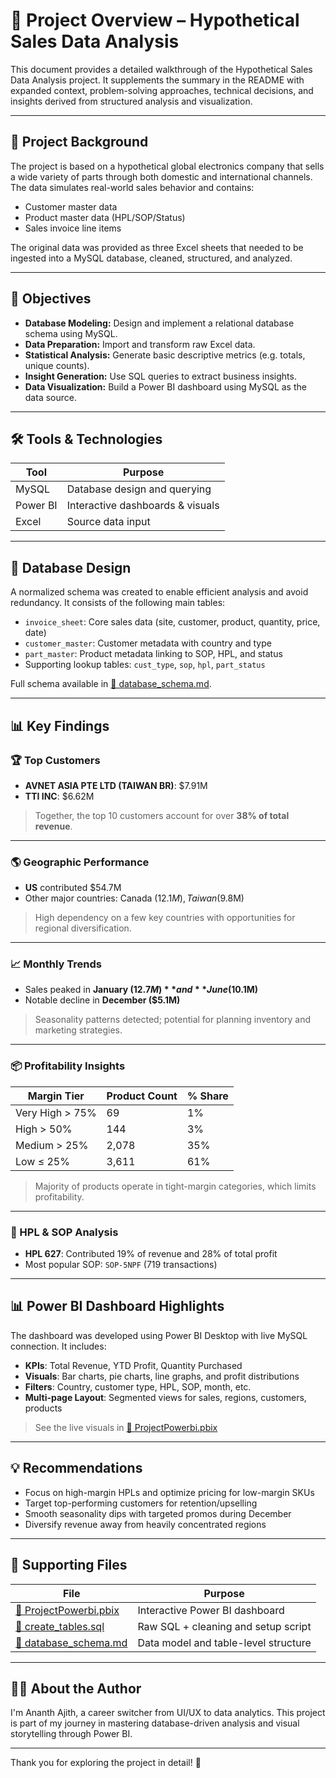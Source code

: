 # 📄 Project Overview – Hypothetical Sales Data Analysis

This document provides a detailed walkthrough of the Hypothetical Sales Data Analysis project. It supplements the summary in the README with expanded context, problem-solving approaches, technical decisions, and insights derived from structured analysis and visualization.

---

## 🧠 Project Background

The project is based on a hypothetical global electronics company that sells a wide variety of parts through both domestic and international channels. The data simulates real-world sales behavior and contains:

- Customer master data  
- Product master data (HPL/SOP/Status)  
- Sales invoice line items  

The original data was provided as three Excel sheets that needed to be ingested into a MySQL database, cleaned, structured, and analyzed.

---

## 🎯 Objectives

- **Database Modeling:** Design and implement a relational database schema using MySQL.  
- **Data Preparation:** Import and transform raw Excel data.  
- **Statistical Analysis:** Generate basic descriptive metrics (e.g. totals, unique counts).  
- **Insight Generation:** Use SQL queries to extract business insights.  
- **Data Visualization:** Build a Power BI dashboard using MySQL as the data source.  

---

## 🛠️ Tools & Technologies

| Tool     | Purpose                          |
|----------|----------------------------------|
| MySQL    | Database design and querying     |
| Power BI | Interactive dashboards & visuals |
| Excel    | Source data input                |

---

## 🧱 Database Design

A normalized schema was created to enable efficient analysis and avoid redundancy. It consists of the following main tables:

- `invoice_sheet`: Core sales data (site, customer, product, quantity, price, date)  
- `customer_master`: Customer metadata with country and type  
- `part_master`: Product metadata linking to SOP, HPL, and status  
- Supporting lookup tables: `cust_type`, `sop`, `hpl`, `part_status`  

Full schema available in [📘 database_schema.md](./docs/database_schema.md).

---

## 📊 Key Findings

### 🏆 Top Customers

- **AVNET ASIA PTE LTD (TAIWAN BR)**: $7.91M  
- **TTI INC**: $6.62M  

> Together, the top 10 customers account for over **38% of total revenue**.

---

### 🌎 Geographic Performance

- **US** contributed $54.7M  
- Other major countries: Canada ($12.1M), Taiwan ($9.8M)  

> High dependency on a few key countries with opportunities for regional diversification.

---

### 📈 Monthly Trends

- Sales peaked in **January ($12.7M)** and **June ($10.1M)**  
- Notable decline in **December ($5.1M)**  

> Seasonality patterns detected; potential for planning inventory and marketing strategies.

---

### 📦 Profitability Insights

| Margin Tier     | Product Count | % Share |
|-----------------|----------------|---------|
| Very High > 75% | 69             | 1%      |
| High > 50%      | 144            | 3%      |
| Medium > 25%    | 2,078          | 35%     |
| Low ≤ 25%       | 3,611          | 61%     |

> Majority of products operate in tight-margin categories, which limits profitability.

---

### 🔢 HPL & SOP Analysis

- **HPL 627**: Contributed 19% of revenue and 28% of total profit  
- Most popular SOP: `SOP-5NPF` (719 transactions)

---

## 📊 Power BI Dashboard Highlights

The dashboard was developed using Power BI Desktop with live MySQL connection. It includes:

- **KPIs**: Total Revenue, YTD Profit, Quantity Purchased  
- **Visuals**: Bar charts, pie charts, line graphs, and profit distributions  
- **Filters**: Country, customer type, HPL, SOP, month, etc.  
- **Multi-page Layout**: Segmented views for sales, regions, customers, products  

> See the live visuals in [📂 ProjectPowerbi.pbix](./ProjectPowerbi.pbix)

---

## 💡 Recommendations

- Focus on high-margin HPLs and optimize pricing for low-margin SKUs  
- Target top-performing customers for retention/upselling  
- Smooth seasonality dips with targeted promos during December  
- Diversify revenue away from heavily concentrated regions  

---

## 📁 Supporting Files

| File | Purpose |
|------|---------|
| [📂 ProjectPowerbi.pbix](./ProjectPowerbi.pbix) | Interactive Power BI dashboard |
| [🧾 create_tables.sql](./sql/create_tables.sql) | Raw SQL + cleaning and setup script |
| [📘 database_schema.md](./docs/database_schema.md) | Data model and table-level structure |

---

## 🙋‍♂️ About the Author

I'm Ananth Ajith, a career switcher from UI/UX to data analytics. This project is part of my journey in mastering database-driven analysis and visual storytelling through Power BI.

---

Thank you for exploring the project in detail! 🙌

